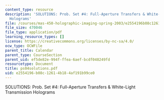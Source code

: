 ```yaml
---
content_type: resource
description: 'SOLUTIONS: Prob. Set #4: Full-Aperture Transfers & White-Light Transmission
  Holograms'
file: /courses/mas-450-holographic-imaging-spring-2003/e2554196b08c12614b184af191b99ce0_ps04solutions.pdf
file_size: 470046
file_type: application/pdf
learning_resource_types: []
license: https://creativecommons.org/licenses/by-nc-sa/4.0/
ocw_type: OCWFile
parent_title: Calendar
parent_type: CourseSection
parent_uid: ef5de82e-994f-ffea-6aef-bcdf048249fd
resourcetype: Document
title: ps04solutions.pdf
uid: e2554196-b08c-1261-4b18-4af191b99ce0
---
```

SOLUTIONS: Prob. Set #4: Full-Aperture Transfers & White-Light Transmission Holograms